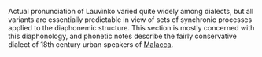 Actual pronunciation of Lauvìnko varied quite widely among dialects, but all 
variants are essentially predictable in view of sets of synchronic processes 
applied to the diaphonemic structure. This section is mostly concerned with 
this diaphonology, and phonetic notes describe the fairly conservative dialect 
of 18th century urban speakers of [Malacca](https://goo.gl/maps/6xAjC2y7mktKKtWS8).